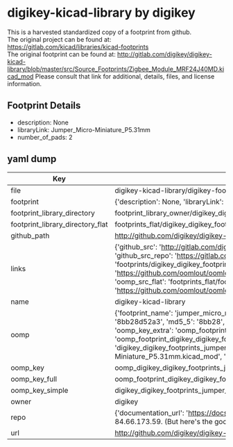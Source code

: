 # digikey-kicad-library by digikey  
This is a harvested standardized copy of a footprint from github.  
The original project can be found at:  
https://gitlab.com/kicad/libraries/kicad-footprints  
The original footprint can be found at:
http://gitlab.com/digikey/digikey-kicad-library/blob/master/src/Source_Footprints/Zigbee_Module_MRF24J40MD.kicad_mod
Please consult that link for additional, details, files, and license information.  
## Footprint Details
* description: None  
* libraryLink: Jumper_Micro-Miniature_P5.31mm  
* number_of_pads: 2  
## yaml dump  
| Key | Value |  
| --- | --- |  
| file | digikey-kicad-library/digikey-footprints.pretty/Jumper_Micro-Miniature_P5.31mm.kicad_mod |  
| footprint | {'description': None, 'libraryLink': 'Jumper_Micro-Miniature_P5.31mm', 'number_of_pads': 2} |  
| footprint_library_directory | footprint_library_owner/digikey_digikey-kicad-library |  
| footprint_library_directory_flat | footprints_flat/digikey_digikey_footprints_jumper_micro_miniature_p5_31mm/working |  
| github_path | http://github.com/digikey/digikey-kicad-library/blob/master/digikey-footprints.pretty/Jumper_Micro-Miniature_P5.31mm.kicad_mod |  
| links | {'github_src': 'http://gitlab.com/digikey/digikey-kicad-library/blob/master/src/Source_Footprints/Zigbee_Module_MRF24J40MD.kicad_mod', 'github_src_repo': 'https://gitlab.com/kicad/libraries/kicad-footprints', 'oomp_bot': 'footprints/digikey_digikey_footprints_jumper_micro_miniature_p5_31mm/working', 'oomp_bot_github': 'https://github.com/oomlout/oomlout_oomp_footprint_bot/tree/main/footprints/digikey_digikey_footprints_jumper_micro_miniature_p5_31mm/working', 'oomp_src_flat': 'footprints_flat/footprints_flat/digikey_digikey_footprints_jumper_micro_miniature_p5_31mm/working', 'oomp_src_flat_github': 'https://github.com/oomlout/oomlout_oomp_footprint_src/tree/main/footprints_flat/digikey_digikey_footprints_jumper_micro_miniature_p5_31mm/working'} |  
| name | digikey-kicad-library |  
| oomp | {'footprint_name': 'jumper_micro_miniature_p5_31mm', 'library_name': 'digikey_footprints', 'md5': '8bb28d52a33df4fd7a8c997018bccad4', 'md5_10': '8bb28d52a3', 'md5_5': '8bb28', 'md5_6': '8bb28d', 'oomp_key': 'oomp_digikey_digikey_footprints_jumper_micro_miniature_p5_31mm', 'oomp_key_extra': 'oomp_footprint_digikey_digikey_footprints_jumper_micro_miniature_p5_31mm', 'oomp_key_full': 'oomp_footprint_digikey_digikey_footprints_jumper_micro_miniature_p5_31mm_8bb28d', 'oomp_key_simple': 'digikey_digikey_footprints_jumper_micro_miniature_p5_31mm', 'original_filename': 'digikey-kicad-library/digikey-footprints.pretty/Jumper_Micro-Miniature_P5.31mm.kicad_mod', 'owner_name': 'digikey'} |  
| oomp_key | oomp_digikey_digikey_footprints_jumper_micro_miniature_p5_31mm |  
| oomp_key_full | oomp_footprint_digikey_digikey_footprints_jumper_micro_miniature_p5_31mm |  
| oomp_key_simple | digikey_digikey_footprints_jumper_micro_miniature_p5_31mm |  
| owner | digikey |  
| repo | {'documentation_url': 'https://docs.github.com/rest/overview/resources-in-the-rest-api#rate-limiting', 'message': "API rate limit exceeded for 84.66.173.59. (But here's the good news: Authenticated requests get a higher rate limit. Check out the documentation for more details.)"} |  
| url | http://github.com/digikey/digikey-kicad-library |  

